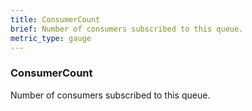 ```yaml
---
title: ConsumerCount
brief: Number of consumers subscribed to this queue.
metric_type: gauge
---
```

### ConsumerCount

Number of consumers subscribed to this queue.
